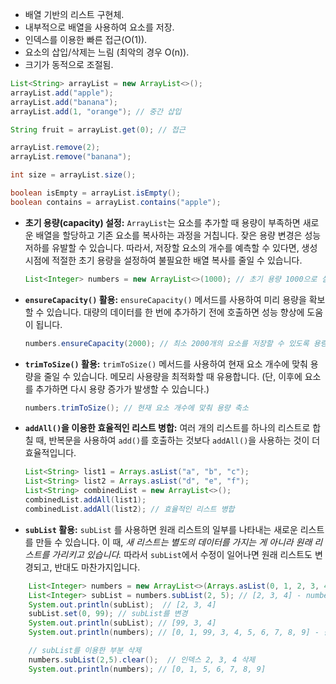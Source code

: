 - 배열 기반의 리스트 구현체.
- 내부적으로 배열을 사용하여 요소를 저장.
- 인덱스를 이용한 빠른 접근(O(1)).
- 요소의 삽입/삭제는 느림 (최악의 경우 O(n)).
- 크기가 동적으로 조절됨.

```java 
List<String> arrayList = new ArrayList<>();
arrayList.add("apple");
arrayList.add("banana");
arrayList.add(1, "orange"); // 중간 삽입

String fruit = arrayList.get(0); // 접근

arrayList.remove(2);
arrayList.remove("banana");

int size = arrayList.size();

boolean isEmpty = arrayList.isEmpty();
boolean contains = arrayList.contains("apple");
```

- **초기 용량(capacity) 설정:** `ArrayList`는 요소를 추가할 때 용량이 부족하면 새로운 배열을 할당하고 기존 요소를 복사하는 과정을 거칩니다. 잦은 용량 변경은 성능 저하를 유발할 수 있습니다. 따라서, 저장할 요소의 개수를 예측할 수 있다면, 생성 시점에 적절한 초기 용량을 설정하여 불필요한 배열 복사를 줄일 수 있습니다.
    
    ```java
    List<Integer> numbers = new ArrayList<>(1000); // 초기 용량 1000으로 설정
    ```
    
- **`ensureCapacity()` 활용:** `ensureCapacity()` 메서드를 사용하여 미리 용량을 확보할 수 있습니다. 대량의 데이터를 한 번에 추가하기 전에 호출하면 성능 향상에 도움이 됩니다.
    
    ```java
    numbers.ensureCapacity(2000); // 최소 2000개의 요소를 저장할 수 있도록 용량 확보
    ```
    
- **`trimToSize()` 활용:** `trimToSize()` 메서드를 사용하여 현재 요소 개수에 맞춰 용량을 줄일 수 있습니다. 메모리 사용량을 최적화할 때 유용합니다. (단, 이후에 요소를 추가하면 다시 용량 증가가 발생할 수 있습니다.)
    
    ```java
    numbers.trimToSize(); // 현재 요소 개수에 맞춰 용량 축소
    ```
    
- **`addAll()`을 이용한 효율적인 리스트 병합:** 여러 개의 리스트를 하나의 리스트로 합칠 때, 반복문을 사용하여 `add()`를 호출하는 것보다 `addAll()`을 사용하는 것이 더 효율적입니다.
    
    ```java 
    List<String> list1 = Arrays.asList("a", "b", "c");
    List<String> list2 = Arrays.asList("d", "e", "f");
    List<String> combinedList = new ArrayList<>();
    combinedList.addAll(list1);
    combinedList.addAll(list2); // 효율적인 리스트 병합
    ```
    
- **`subList` 활용:** `subList` 를 사용하면 원래 리스트의 일부를 나타내는 새로운 리스트를 만들 수 있습니다. 이 때, _새 리스트는 별도의 데이터를 가지는 게 아니라 원래 리스트를 가리키고 있습니다._ 따라서 `subList`에서 수정이 일어나면 원래 리스트도 변경되고, 반대도 마찬가지입니다.
    

```java
    List<Integer> numbers = new ArrayList<>(Arrays.asList(0, 1, 2, 3, 4, 5, 6, 7, 8, 9));
    List<Integer> subList = numbers.subList(2, 5); // [2, 3, 4] - numbers의 2,3,4 인덱스
    System.out.println(subList);  // [2, 3, 4]
    subList.set(0, 99); // subList를 변경
    System.out.println(subList); // [99, 3, 4]
    System.out.println(numbers); // [0, 1, 99, 3, 4, 5, 6, 7, 8, 9] - 원본도 변경됨

    // subList를 이용한 부분 삭제
    numbers.subList(2,5).clear();  // 인덱스 2, 3, 4 삭제
    System.out.println(numbers); // [0, 1, 5, 6, 7, 8, 9]
```